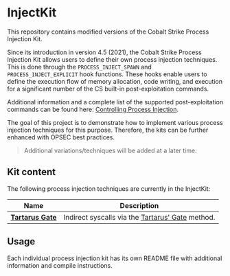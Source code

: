 # InjectKit
This repository contains modified versions of the Cobalt Strike Process Injection Kit. 

Since its introduction in version 4.5 (2021), the Cobalt Strike Process Injection Kit allows users to define their own process injection techniques. This is done through the `PROCESS_INJECT_SPAWN` and `PROCESS_INJECT_EXPLICIT` hook functions. These hooks enable users to define the execution flow of memory allocation, code writing, and execution for a significant number of the CS built-in post-exploitation commands.

Additional information and a complete list of the supported post-exploitation commands can be found here: [Controlling Process Injection](https://hstechdocs.helpsystems.com/manuals/cobaltstrike/current/userguide/content/topics/malleable-c2-extend_control-process-injection.htm). 


The goal of this project is to demonstrate how to implement various process injection techniques for this purpose. Therefore, the kits can be further enhanced with OPSEC best practices. 

>Additional variations/techniques will be added at a later time.  

## Kit content
The following process injection techniques are currently in the InjectKit: 

|Name|Description|
|----|----------|
|**[Tartarus Gate](KIT/TartarusGate)**|Indirect syscalls via the [Tartarus' Gate](https://github.com/trickster0/TartarusGate) method.|


## Usage
Each individual process injection kit has its own README file with additional information and compile instructions. 


